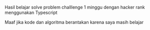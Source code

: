 Hasil belajar solve problem challlenge 1 minggu dengan hacker rank menggunakan Typescript

Maaf jika kode dan algoritma berantakan karena saya masih belajar